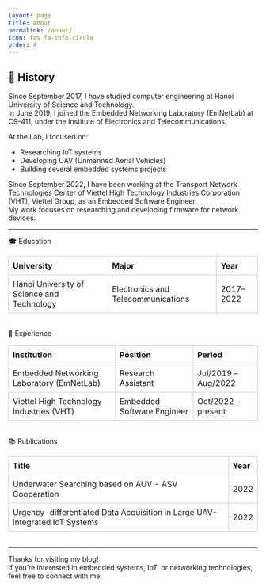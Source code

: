 ```yaml
---
layout: page
title: About
permalink: /about/
icon: fas fa-info-circle
order: 4
---
```


## 📜 History

Since September 2017, I have studied computer engineering at Hanoi University of Science and Technology.  
In June 2019, I joined the Embedded Networking Laboratory (EmNetLab) at C9-411, under the Institute of Electronics and Telecommunications.

At the Lab, I focused on:
- Researching IoT systems
- Developing UAV (Unmanned Aerial Vehicles)
- Building several embedded systems projects

Since September 2022, I have been working at the Transport Network Technologies Center of Viettel High Technology Industries Corporation (VHT), Viettel Group, as an Embedded Software Engineer.  
My work focuses on researching and developing firmware for network devices.

---

<style>
.table-block {
  max-width: 900px;
  margin: 0 auto 2rem auto;
}
.table-block table {
  width: 100%;
  table-layout: auto;
  border-collapse: collapse;
}
.table-block th, .table-block td {
  border: 1px solid #ccc;
  padding: 8px;
  word-wrap: break-word;
  text-align: left;
}
.table-block caption {
  caption-side: top;
  font-weight: bold;
  font-size: 1.2em;
  margin: 0.5rem 0;
  text-align: left;
}
</style>

<div class="table-block">
  <caption>🎓 Education</caption>
  <table>
    <thead>
      <tr><th>University</th><th>Major</th><th>Year</th></tr>
    </thead>
    <tbody>
      <tr>
        <td>Hanoi University of Science and Technology</td>
        <td>Electronics and Telecommunications</td>
        <td>2017–2022</td>
      </tr>
    </tbody>
  </table>
</div>

<div class="table-block">
  <caption>💼 Experience</caption>
  <table>
    <thead>
      <tr><th>Institution</th><th>Position</th><th>Period</th></tr>
    </thead>
    <tbody>
      <tr>
        <td>Embedded Networking Laboratory (EmNetLab)</td>
        <td>Research Assistant</td>
        <td>Jul/2019 – Aug/2022</td>
      </tr>
      <tr>
        <td>Viettel High Technology Industries (VHT)</td>
        <td>Embedded Software Engineer</td>
        <td>Oct/2022 – present</td>
      </tr>
    </tbody>
  </table>
</div>

<div class="table-block">
  <caption>📚 Publications</caption>
  <table>
    <thead>
      <tr><th>Title</th><th>Year</th></tr>
    </thead>
    <tbody>
      <tr>
        <td>Underwater Searching based on AUV - ASV Cooperation</td>
        <td>2022</td>
      </tr>
      <tr>
        <td>Urgency-differentiated Data Acquisition in Large UAV-integrated IoT Systems</td>
        <td>2022</td>
      </tr>
    </tbody>
  </table>
</div>

---

Thanks for visiting my blog!  
If you’re interested in embedded systems, IoT, or networking technologies, feel free to connect with me.
